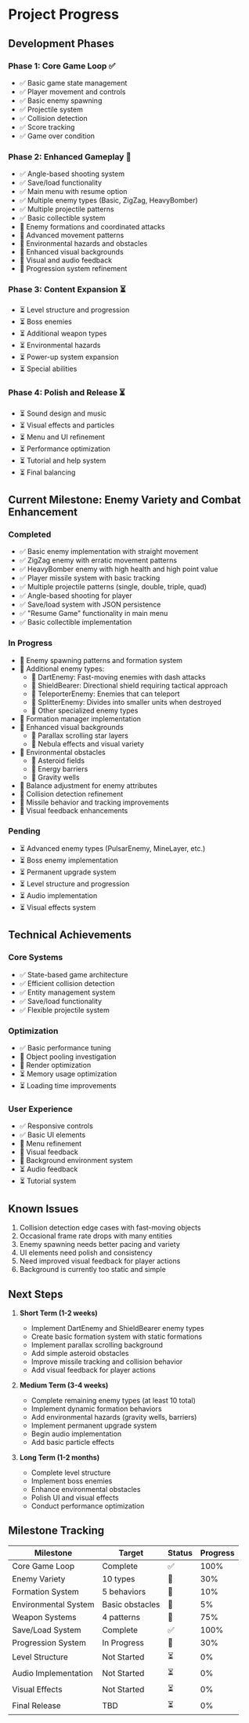 # Project Progress

## Development Phases

### Phase 1: Core Game Loop ✅
- ✅ Basic game state management
- ✅ Player movement and controls
- ✅ Basic enemy spawning
- ✅ Projectile system
- ✅ Collision detection
- ✅ Score tracking
- ✅ Game over condition

### Phase 2: Enhanced Gameplay 🔄
- ✅ Angle-based shooting system
- ✅ Save/load functionality
- ✅ Main menu with resume option
- ✅ Multiple enemy types (Basic, ZigZag, HeavyBomber)
- ✅ Multiple projectile patterns
- ✅ Basic collectible system
- 🔄 Enemy formations and coordinated attacks
- 🔄 Advanced movement patterns
- 🔄 Environmental hazards and obstacles
- 🔄 Enhanced visual backgrounds
- 🔄 Visual and audio feedback
- 🔄 Progression system refinement

### Phase 3: Content Expansion ⏳
- ⏳ Level structure and progression
- ⏳ Boss enemies
- ⏳ Additional weapon types
- ⏳ Environmental hazards
- ⏳ Power-up system expansion
- ⏳ Special abilities

### Phase 4: Polish and Release ⏳
- ⏳ Sound design and music
- ⏳ Visual effects and particles
- ⏳ Menu and UI refinement
- ⏳ Performance optimization
- ⏳ Tutorial and help system
- ⏳ Final balancing

## Current Milestone: Enemy Variety and Combat Enhancement

### Completed
- ✅ Basic enemy implementation with straight movement
- ✅ ZigZag enemy with erratic movement patterns
- ✅ HeavyBomber enemy with high health and high point value
- ✅ Player missile system with basic tracking
- ✅ Multiple projectile patterns (single, double, triple, quad)
- ✅ Angle-based shooting for player
- ✅ Save/load system with JSON persistence
- ✅ "Resume Game" functionality in main menu
- ✅ Basic collectible implementation

### In Progress
- 🔄 Enemy spawning patterns and formation system
- 🔄 Additional enemy types:
  - 🔄 DartEnemy: Fast-moving enemies with dash attacks
  - 🔄 ShieldBearer: Directional shield requiring tactical approach
  - 🔄 TeleporterEnemy: Enemies that can teleport
  - 🔄 SplitterEnemy: Divides into smaller units when destroyed
  - 🔄 Other specialized enemy types
- 🔄 Formation manager implementation
- 🔄 Enhanced visual backgrounds
  - 🔄 Parallax scrolling star layers
  - 🔄 Nebula effects and visual variety
- 🔄 Environmental obstacles
  - 🔄 Asteroid fields
  - 🔄 Energy barriers
  - 🔄 Gravity wells
- 🔄 Balance adjustment for enemy attributes
- 🔄 Collision detection refinement
- 🔄 Missile behavior and tracking improvements
- 🔄 Visual feedback enhancements

### Pending
- ⏳ Advanced enemy types (PulsarEnemy, MineLayer, etc.)
- ⏳ Boss enemy implementation
- ⏳ Permanent upgrade system
- ⏳ Level structure and progression
- ⏳ Audio implementation
- ⏳ Visual effects system

## Technical Achievements

### Core Systems
- ✅ State-based game architecture
- ✅ Efficient collision detection
- ✅ Entity management system
- ✅ Save/load functionality
- ✅ Flexible projectile system

### Optimization
- ✅ Basic performance tuning
- 🔄 Object pooling investigation
- 🔄 Render optimization
- ⏳ Memory usage optimization
- ⏳ Loading time improvements

### User Experience
- ✅ Responsive controls
- ✅ Basic UI elements
- 🔄 Menu refinement
- 🔄 Visual feedback
- 🔄 Background environment system
- ⏳ Audio feedback
- ⏳ Tutorial system

## Known Issues

1. Collision detection edge cases with fast-moving objects
2. Occasional frame rate drops with many entities
3. Enemy spawning needs better pacing and variety
4. UI elements need polish and consistency
5. Need improved visual feedback for player actions
6. Background is currently too static and simple

## Next Steps

1. **Short Term (1-2 weeks)**
   - Implement DartEnemy and ShieldBearer enemy types
   - Create basic formation system with static formations
   - Implement parallax scrolling background
   - Add simple asteroid obstacles
   - Improve missile tracking and collision behavior
   - Add visual feedback for player actions

2. **Medium Term (3-4 weeks)**
   - Complete remaining enemy types (at least 10 total)
   - Implement dynamic formation behaviors
   - Add environmental hazards (gravity wells, barriers)
   - Implement permanent upgrade system
   - Begin audio implementation
   - Add basic particle effects

3. **Long Term (1-2 months)**
   - Complete level structure
   - Implement boss enemies
   - Enhance environmental obstacles
   - Polish UI and visual effects
   - Conduct performance optimization

## Milestone Tracking

| Milestone | Target | Status | Progress |
|-----------|--------|--------|----------|
| Core Game Loop | Complete | ✅ | 100% |
| Enemy Variety | 10 types | 🔄 | 30% |
| Formation System | 5 behaviors | 🔄 | 10% |
| Environmental System | Basic obstacles | 🔄 | 5% |
| Weapon Systems | 4 patterns | 🔄 | 75% |
| Save/Load System | Complete | ✅ | 100% |
| Progression System | In Progress | 🔄 | 30% |
| Level Structure | Not Started | ⏳ | 0% |
| Audio Implementation | Not Started | ⏳ | 0% |
| Visual Effects | Not Started | ⏳ | 0% |
| Final Release | TBD | ⏳ | 0% | 